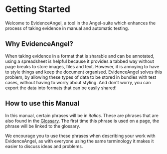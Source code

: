 # Getting Started

Welcome to EvidenceAngel, a tool in the Angel-suite which enhances the process
of taking evidence in manual and automatic testing.

## Why EvidenceAngel?

When taking evidence in a format that is sharable and can be annotated, using a
spreadsheet is helpful because it provides a tabbed way without page breaks to
store images, files and text. However, it is annoying to have to style things
and keep the document organised. EvidenceAngel solves this problem, by allowing
these types of data to be stored in bundles with test cases, without having to
worry about styling. And don't worry, you can export the data into formats that
can be easily shared!

## How to use this Manual

In this manual, certain phrases will be in _italics_. These are phrases that are
also found in the [Glossary](./glossary.md). The first time this phrase is used
on a page, the phrase will be linked to the glossary.

We encourage you to use these phrases when describing your work with
EvidenceAngel, as with everyone using the same terminology it makes it easier to
discuss ideas and problems.
